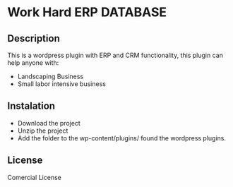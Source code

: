 # Work Hard ERP DATABASE

## Description
This is a wordpress plugin with ERP and CRM functionality, this plugin can help anyone with:
- Landscaping Business
- Small labor intensive business

## Instalation
- Download the project
- Unzip the project 
- Add the folder to the wp-content/plugins/ found the wordpress plugins.

## License
Comercial License

